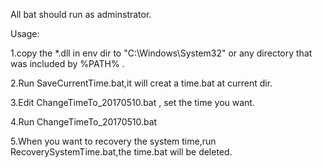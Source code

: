 All bat should run as adminstrator.
 
Usage:

  1.copy the *.dll in env dir to "C:\Windows\System32" or any directory that was included by   %PATH% .
  
  2.Run SaveCurrentTime.bat,it will creat a time.bat at current dir.
  
  3.Edit ChangeTimeTo_20170510.bat , set the time you want.
  
  4.Run ChangeTimeTo_20170510.bat
  
  5.When you want to recovery the system time,run RecoverySystemTime.bat,the time.bat will be deleted.
